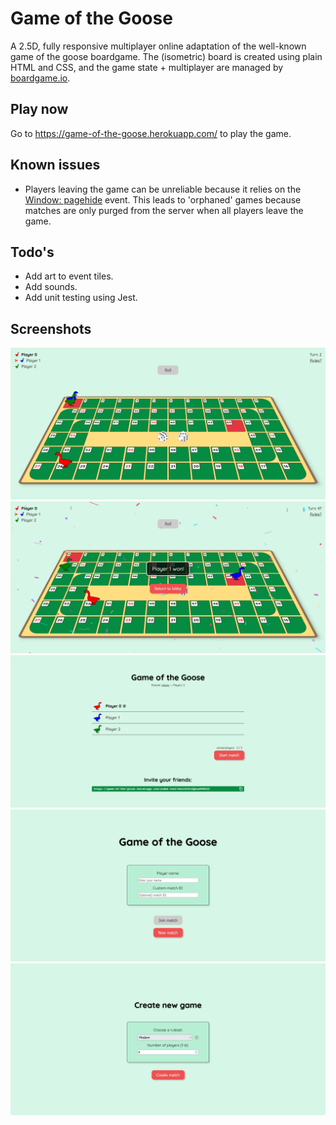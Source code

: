 # Game of the Goose

A 2.5D, fully responsive multiplayer online adaptation of the well-known game of the goose boardgame. The (isometric) board is created using plain HTML and CSS, and the game state + multiplayer are managed by [boardgame.io](https://boardgame.io/).

## Play now
Go to https://game-of-the-goose.herokuapp.com/ to play the game.

## Known issues
- Players leaving the game can be unreliable because it relies on the [Window: pagehide](https://developer.mozilla.org/en-US/docs/Web/API/Window/pagehide_event) event. This leads to 'orphaned' games because matches are only purged from the server when all players leave the game.

## Todo's
- Add art to event tiles.
- Add sounds.
- Add unit testing using Jest.

## Screenshots
![Board](https://raw.githubusercontent.com/rriesebos/game-of-the-goose/main/screenshots/board.png)
![End screen after win](https://raw.githubusercontent.com/rriesebos/game-of-the-goose/main/screenshots/end-screen-win.png)
![Lobby](https://raw.githubusercontent.com/rriesebos/game-of-the-goose/main/screenshots/lobby.png)
![Home](https://raw.githubusercontent.com/rriesebos/game-of-the-goose/main/screenshots/home.png)
![Create game](https://raw.githubusercontent.com/rriesebos/game-of-the-goose/main/screenshots/create-game.png)
